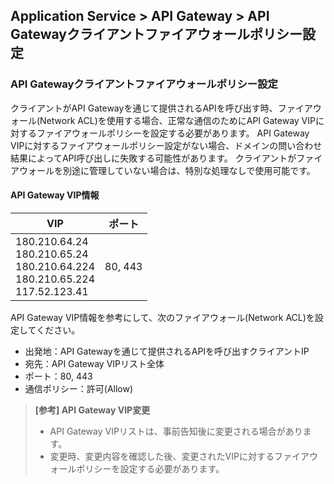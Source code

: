 ## Application Service > API Gateway > API Gatewayクライアントファイアウォールポリシー設定 

### API Gatewayクライアントファイアウォールポリシー設定 

クライアントがAPI Gatewayを通じて提供されるAPIを呼び出す時、ファイアウォール(Network ACL)を使用する場合、正常な通信のためにAPI Gateway VIPに対するファイアウォールポリシーを設定する必要があります。
API Gateway VIPに対するファイアウォールポリシー設定がない場合、ドメインの問い合わせ結果によってAPI呼び出しに失敗する可能性があります。
クライアントがファイアウォールを別途に管理していない場合は、特別な処理なしで使用可能です。

#### API Gateway VIP情報

| VIP | ポート |
| --- | --- |
| 180.210.64.24<br>180.210.65.24<br>180.210.64.224<br>180.210.65.224<br>117.52.123.41 | 80, 443 |

API Gateway VIP情報を参考にして、次のファイアウォール(Network ACL)を設定してください。

* 出発地：API Gatewayを通じて提供されるAPIを呼び出すクライアントIP
* 宛先：API Gateway VIPリスト全体 
* ポート：80, 443
* 通信ポリシー：許可(Allow) 

> **[参考] API Gateway VIP変更** <br>
> * API Gateway VIPリストは、事前告知後に変更される場合があります。
> * 変更時、変更内容を確認した後、変更されたVIPに対するファイアウォールポリシーを設定する必要があります。
